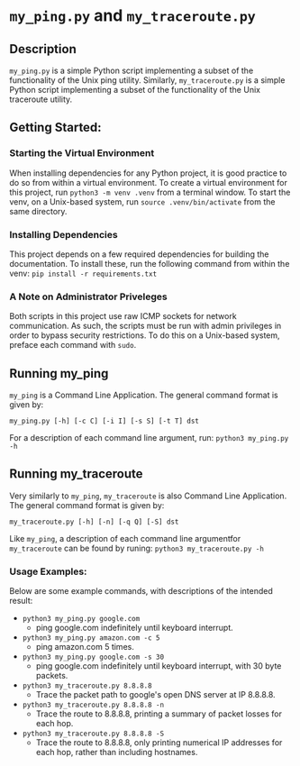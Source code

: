 # `my_ping.py` and `my_traceroute.py`

## Description
`my_ping.py` is a simple Python script implementing a subset of the functionality of the Unix ping utility.
Similarly, `my_traceroute.py` is a simple Python script implementing a subset of the functionality of the Unix traceroute utility.

## Getting Started:
### Starting the Virtual Environment
When installing dependencies for any Python project, it is good practice to do so from within a virtual environment.
To create a virtual environment for this project, run `python3 -m venv .venv` from a terminal window. 
To start the venv, on a Unix-based system, run `source .venv/bin/activate` from the same directory.

### Installing Dependencies
This project depends on a few required dependencies for building the documentation. To install these,
run the following command from within the venv:
`pip install -r requirements.txt`

### A Note on Administrator Priveleges
Both scripts in this project use raw ICMP sockets for network communication. As such, the scripts must be run with admin
privileges in order to bypass security restrictions. To do this on a Unix-based system, preface each command with
`sudo`.

## Running my_ping
`my_ping` is a Command Line Application. The general command format is given by:
```
my_ping.py [-h] [-c C] [-i I] [-s S] [-t T] dst
```
For a description of each command line argument, run:
`python3 my_ping.py -h`

## Running my_traceroute
Very similarly to `my_ping`, `my_traceroute` is also Command Line Application. The general command format is given by:
```
my_traceroute.py [-h] [-n] [-q Q] [-S] dst
```
Like `my_ping`, a description of each command line argumentfor `my_traceroute` can be found by runing:
`python3 my_traceroute.py -h`

### Usage Examples:
Below are some example commands, with descriptions of the intended result:

 - `python3 my_ping.py google.com`
	 - ping google.com indefinitely until keyboard interrupt.
 - `python3 my_ping.py amazon.com -c 5`
	 - ping amazon.com 5 times.
 - `python3 my_ping.py google.com -s 30`
	 - ping google.com indefinitely until keyboard interrupt, with 30 byte packets.
 - `python3 my_traceroute.py 8.8.8.8`
	 - Trace the packet path to google's open DNS server at IP 8.8.8.8.
 - `python3 my_traceroute.py 8.8.8.8 -n`
	 - Trace the route to 8.8.8.8, printing a summary of packet losses for each hop.
 - `python3 my_traceroute.py 8.8.8.8 -S`
	 - Trace the route to 8.8.8.8, only printing numerical IP addresses for each hop, rather than including hostnames.



